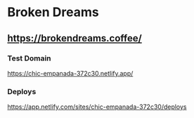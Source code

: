 # Broken Dreams
## https://brokendreams.coffee/

### Test Domain
https://chic-empanada-372c30.netlify.app/

### Deploys
https://app.netlify.com/sites/chic-empanada-372c30/deploys
